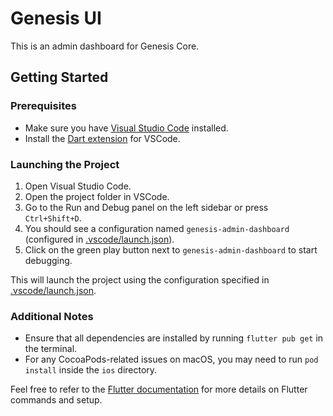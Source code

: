 # Genesis UI

This is an admin dashboard for Genesis Core.

## Getting Started

### Prerequisites

- Make sure you have [Visual Studio Code](https://code.visualstudio.com/) installed.
- Install the [Dart extension](https://marketplace.visualstudio.com/items?itemName=Dart-Code.dart-code) for VSCode.

### Launching the Project

1. Open Visual Studio Code.
2. Open the project folder in VSCode.
3. Go to the Run and Debug panel on the left sidebar or press `Ctrl+Shift+D`.
4. You should see a configuration named `genesis-admin-dashboard` (configured in [.vscode/launch.json](cci:7://file:///home/akrem/devel/genesis_ui/.vscode/launch.json:0:0-0:0)).
5. Click on the green play button next to `genesis-admin-dashboard` to start debugging.

This will launch the project using the configuration specified in [.vscode/launch.json](cci:7://file:///home/akrem/devel/genesis_ui/.vscode/launch.json:0:0-0:0).

### Additional Notes

- Ensure that all dependencies are installed by running `flutter pub get` in the terminal.
- For any CocoaPods-related issues on macOS, you may need to run `pod install` inside the `ios` directory.

Feel free to refer to the [Flutter documentation](https://flutter.dev/docs) for more details on Flutter commands and setup.